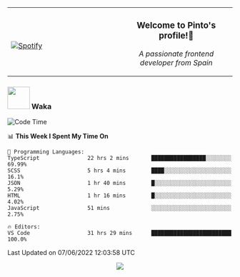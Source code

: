 <table width="100%" align="center"> 
  <tr>
  <td width="50%">
      
&nbsp; <br> [![Spotify](https://novatorem-zeta-rust.vercel.app/api/spotify)](https://open.spotify.com/user/novatorem-zeta-rust)

  </td>
  <td width="50%">
    <h3 align="center">Welcome to Pinto's profile!👋</h3>
    <p align="center"><em>A passionate frontend developer from Spain</em></p>
  </td>
  </table>

### <img src="https://media.giphy.com/media/VgCDAzcKvsR6OM0uWg/giphy.gif" width="50"> Waka

  <!--START_SECTION:waka-->
![Code Time](http://img.shields.io/badge/Code%20Time-487%20hrs%2026%20mins-blue)

📊 **This Week I Spent My Time On** 

```text
💬 Programming Languages: 
TypeScript               22 hrs 2 mins       █████████████████░░░░░░░░   69.99% 
SCSS                     5 hrs 4 mins        ████░░░░░░░░░░░░░░░░░░░░░   16.1% 
JSON                     1 hr 40 mins        █░░░░░░░░░░░░░░░░░░░░░░░░   5.29% 
HTML                     1 hr 16 mins        █░░░░░░░░░░░░░░░░░░░░░░░░   4.02% 
JavaScript               51 mins             ░░░░░░░░░░░░░░░░░░░░░░░░░   2.75%

🔥 Editors: 
VS Code                  31 hrs 29 mins      █████████████████████████   100.0%

```


 Last Updated on 07/06/2022 12:03:58 UTC
<!--END_SECTION:waka-->

<div align="center">
<img src="https://github-readme-stats-gilt-tau.vercel.app/api/top-langs/?username=pinto-hub&layout=compact&theme=dracula" />
</div>
